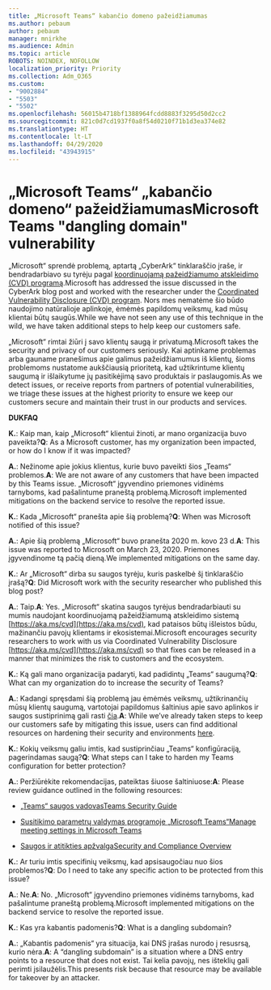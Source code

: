 ```yaml
---
title: „Microsoft Teams“ kabančio domeno pažeidžiamumas
ms.author: pebaum
author: pebaum
manager: mnirkhe
ms.audience: Admin
ms.topic: article
ROBOTS: NOINDEX, NOFOLLOW
localization_priority: Priority
ms.collection: Adm_O365
ms.custom:
- "9002884"
- "5503"
- "5502"
ms.openlocfilehash: 56015b4718bf1388964fcdd8883f3295d50d2cc2
ms.sourcegitcommit: 821c0d7cd1937f0a8f54d0210f71b1d3ea374e82
ms.translationtype: HT
ms.contentlocale: lt-LT
ms.lasthandoff: 04/29/2020
ms.locfileid: "43943915"
---
```

# <a name="microsoft-teams-dangling-domain-vulnerability"></a><span data-ttu-id="055bd-102">„Microsoft Teams“ „kabančio domeno“ pažeidžiamumas</span><span class="sxs-lookup"><span data-stu-id="055bd-102">Microsoft Teams "dangling domain" vulnerability</span></span>

<span data-ttu-id="055bd-103">„Microsoft“ sprendė problemą, aptartą „CyberArk“ tinklaraščio įraše, ir bendradarbiavo su tyrėju pagal [koordinuojamą pažeidžiamumo atskleidimo (CVD) programą](https://aka.ms/cvd).</span><span class="sxs-lookup"><span data-stu-id="055bd-103">Microsoft has addressed the issue discussed in the CyberArk blog post and worked with the researcher under the [Coordinated Vulnerability Disclosure (CVD) program](https://aka.ms/cvd).</span></span> <span data-ttu-id="055bd-104">Nors mes nematėme šio būdo naudojimo natūralioje aplinkoje, ėmėmės papildomų veiksmų, kad mūsų klientai būtų saugūs.</span><span class="sxs-lookup"><span data-stu-id="055bd-104">While we have not seen any use of this technique in the wild, we have taken additional steps to help keep our customers safe.</span></span>

<span data-ttu-id="055bd-105">„Microsoft“ rimtai žiūri į savo klientų saugą ir privatumą.</span><span class="sxs-lookup"><span data-stu-id="055bd-105">Microsoft takes the security and privacy of our customers seriously.</span></span> <span data-ttu-id="055bd-106">Kai aptinkame problemas arba gauname pranešimus apie galimus pažeidžiamumus iš klientų, šioms problemoms nustatome aukščiausią prioritetą, kad užtikrintume klientų saugumą ir išlaikytume jų pasitikėjimą savo produktais ir paslaugomis.</span><span class="sxs-lookup"><span data-stu-id="055bd-106">As we detect issues, or receive reports from partners of potential vulnerabilities, we triage these issues at the highest priority to ensure we keep our customers secure and maintain their trust in our products and services.</span></span>

<span data-ttu-id="055bd-107">**DUK**</span><span class="sxs-lookup"><span data-stu-id="055bd-107">**FAQ**</span></span>

<span data-ttu-id="055bd-108">**K.**: Kaip man, kaip „Microsoft“ klientui žinoti, ar mano organizacija buvo paveikta?</span><span class="sxs-lookup"><span data-stu-id="055bd-108">**Q**: As a Microsoft customer, has my organization been impacted, or how do I know if it was impacted?</span></span>

<span data-ttu-id="055bd-109">**A.**: Nežinome apie jokius klientus, kurie buvo paveikti šios „Teams“ problemos.</span><span class="sxs-lookup"><span data-stu-id="055bd-109">**A**: We are not aware of any customers that have been impacted by this Teams issue.</span></span> <span data-ttu-id="055bd-110">„Microsoft“ įgyvendino priemones vidinėms tarnyboms, kad pašalintume praneštą problemą.</span><span class="sxs-lookup"><span data-stu-id="055bd-110">Microsoft implemented mitigations on the backend service to resolve the reported issue.</span></span>

<span data-ttu-id="055bd-111">**K.**: Kada „Microsoft“ pranešta apie šią problemą?</span><span class="sxs-lookup"><span data-stu-id="055bd-111">**Q**: When was Microsoft notified of this issue?</span></span>

<span data-ttu-id="055bd-112">**A.**: Apie šią problemą „Microsoft“ buvo pranešta 2020 m. kovo 23 d.</span><span class="sxs-lookup"><span data-stu-id="055bd-112">**A**: This issue was reported to Microsoft on March 23, 2020.</span></span> <span data-ttu-id="055bd-113">Priemones įgyvendinome tą pačią dieną.</span><span class="sxs-lookup"><span data-stu-id="055bd-113">We implemented mitigations on the same day.</span></span>

<span data-ttu-id="055bd-114">**K.**: Ar „Microsoft“ dirba su saugos tyrėju, kuris paskelbė šį tinklaraščio įrašą?</span><span class="sxs-lookup"><span data-stu-id="055bd-114">**Q**: Did Microsoft work with the security researcher who published this blog post?</span></span>

<span data-ttu-id="055bd-115">**A.**: Taip.</span><span class="sxs-lookup"><span data-stu-id="055bd-115">**A**: Yes.</span></span> <span data-ttu-id="055bd-116">„Microsoft“ skatina saugos tyrėjus bendradarbiauti su mumis naudojant koordinuojamą pažeidžiamumą atskleidimo sistemą [https://aka.ms/cvd](https://aka.ms/cvd), kad pataisos būtų išleistos būdu, mažinančiu pavojų klientams ir ekosistemai.</span><span class="sxs-lookup"><span data-stu-id="055bd-116">Microsoft encourages security researchers to work with us via Coordinated Vulnerability Disclosure [https://aka.ms/cvd](https://aka.ms/cvd) so that fixes can be released in a manner that minimizes the risk to customers and the ecosystem.</span></span>  

<span data-ttu-id="055bd-117">**K.**: Ką gali mano organizacija padaryti, kad padidintų „Teams“ saugumą?</span><span class="sxs-lookup"><span data-stu-id="055bd-117">**Q**: What can my organization do to increase the security of Teams?</span></span>  

<span data-ttu-id="055bd-118">**A.**: Kadangi spręsdami šią problemą jau ėmėmės veiksmų, užtikrinančių mūsų klientų saugumą, vartotojai papildomus šaltinius apie savo aplinkos ir saugos sustiprinimą gali rasti [čia](https://www.microsoft.com/microsoft-365/blog/2020/04/06/it-professionals-privacy-security-microsoft-teams/).</span><span class="sxs-lookup"><span data-stu-id="055bd-118">**A**: While we’ve already taken steps to keep our customers safe by mitigating this issue, users can find additional resources on hardening their security and environments [here](https://www.microsoft.com/microsoft-365/blog/2020/04/06/it-professionals-privacy-security-microsoft-teams/).</span></span>  

<span data-ttu-id="055bd-119">**K.**: Kokių veiksmų galiu imtis, kad sustiprinčiau „Teams“ konfigūraciją, pagerindamas saugą?</span><span class="sxs-lookup"><span data-stu-id="055bd-119">**Q**: What steps can I take to harden my Teams configuration for better protection?</span></span>

<span data-ttu-id="055bd-120">**A.**: Peržiūrėkite rekomendacijas, pateiktas šiuose šaltiniuose:</span><span class="sxs-lookup"><span data-stu-id="055bd-120">**A**: Please review guidance outlined in the following resources:</span></span> 

- [<span data-ttu-id="055bd-121">„Teams“ saugos vadovas</span><span class="sxs-lookup"><span data-stu-id="055bd-121">Teams Security Guide</span></span>](https://docs.microsoft.com/microsoftteams/teams-security-guide)

- [<span data-ttu-id="055bd-122">Susitikimo parametrų valdymas programoje „Microsoft Teams“</span><span class="sxs-lookup"><span data-stu-id="055bd-122">Manage meeting settings in Microsoft Teams</span></span>](https://docs.microsoft.com/microsoftteams/meeting-settings-in-teams)

- [<span data-ttu-id="055bd-123">Saugos ir atitikties apžvalga</span><span class="sxs-lookup"><span data-stu-id="055bd-123">Security and Compliance Overview</span></span>](https://docs.microsoft.com/microsoftteams/security-compliance-overview)

<span data-ttu-id="055bd-124">**K.**: Ar turiu imtis specifinių veiksmų, kad apsisaugočiau nuo šios problemos?</span><span class="sxs-lookup"><span data-stu-id="055bd-124">**Q**: Do I need to take any specific action to be protected from this issue?</span></span>

<span data-ttu-id="055bd-125">**A.**: Ne.</span><span class="sxs-lookup"><span data-stu-id="055bd-125">**A**: No.</span></span> <span data-ttu-id="055bd-126">„Microsoft“ įgyvendino priemones vidinėms tarnyboms, kad pašalintume praneštą problemą.</span><span class="sxs-lookup"><span data-stu-id="055bd-126">Microsoft implemented mitigations on the backend service to resolve the reported issue.</span></span>

<span data-ttu-id="055bd-127">**K.**: Kas yra kabantis padomenis?</span><span class="sxs-lookup"><span data-stu-id="055bd-127">**Q**: What is a dangling subdomain?</span></span>

<span data-ttu-id="055bd-128">**A.**:  „Kabantis padomenis“ yra situacija, kai DNS  įrašas nurodo į resusrsą, kurio nėra.</span><span class="sxs-lookup"><span data-stu-id="055bd-128">**A**:  A “dangling subdomain” is a situation where a DNS entry points to a resource that does not exist.</span></span>  <span data-ttu-id="055bd-129">Tai kelia pavojų, nes išteklių gali perimti įsilaužėlis.</span><span class="sxs-lookup"><span data-stu-id="055bd-129">This presents risk because that resource may be available for takeover by an attacker.</span></span>
